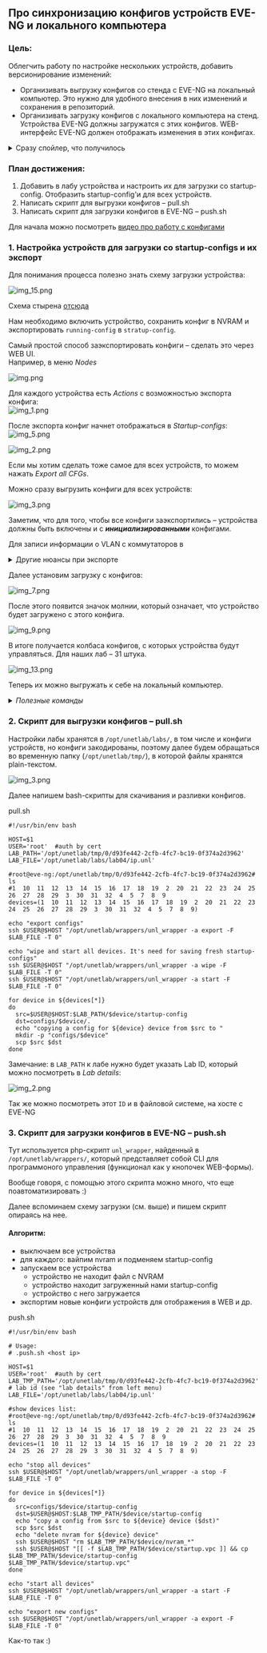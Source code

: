 ## Про синхронизацию конфигов устройств EVE-NG и локального компьютера

### Цель:  
Облегчить работу по настройке нескольких устройств, добавить версионирование изменений:

- Организивать выгрузку конфигов со стенда с EVE-NG на локальный компьютер. Это нужно для удобного внесения в них изменений и сохранения в репозиторий.
- Организивать загрузку конфигов с локального компьютера на стенд. Устройства EVE-NG должны загружатся с этих конфигов.
WEB-интерфейс EVE-NG должен отображать изменения в этих конфигах.

<details>
<summary>Сразу спойлер, что получилось</summary>

### Usage:

1. Скачивание конфигов с eve-ng стенда:  
![img_1.png](deploy/img/img___2.png)

2. Редактирование (в моем случае через IDE Pycharm):
![img_4.png](deploy/img/img__4.png)

3. Разливка на eve-ng:  
![img.png](deploy/img/img___1.png)
4. Коммит в git и публикация на github:
![img222.png](deploy/img/img222.png)
5. История изменения конфигураций 
![img111.png](deploy/img/img111.png)
</details>

### План достижения:

1. Добавить в лабу устройства и настроить их для загрузки со startup-config. Отобразить startup-config'и для всех устройств.
2. Написать скрипт для выгрузки конфигов – pull.sh
3. Написать скрипт для загрузки конфигов в EVE-NG – push.sh


Для начала можно посмотреть [видео про работу с конфигами](https://www.eve-ng.net/index.php/documentation/howtos-video/operate-with-eve-initial-configurations/)


### 1. Настройка устройств для загрузки со startup-configs и их экспорт   

Для понимания процесса полезно знать схему загрузки устройства:

![img_15.png](deploy/img/img_15.png)

Схема стырена [отсюда](https://xakep.ru/2021/08/09/eve-ng/)

Нам необходимо включить устройство, сохранить конфиг в NVRAM и экспортировать `running-config` в `stratup-config`.

Самый простой способ заэкспортировать конфиги – сделать это через WEB UI.     
Например, в меню _Nodes_

![img.png](deploy/img/img_.png)

Для каждого устройства есть _Actions_ с возможностью экспорта конфига:  
![img_1.png](deploy/img/img__1.png)

После экспорта конфиг начнет отображаться в _Startup-configs_:  
![img_5.png](deploy/img/img_5.png)

![img_2.png](deploy/img/img_2.png)

Если мы хотим сделать тоже самое для всех устройств, то можем нажать _Export all CFGs_.

Можно сразу выгрузить конфиги для всех устройств:

![img_3.png](deploy/img/img_3.png)

Заметим, что для того, чтобы все конфиги заэкспортились – устройства должны быть включены и с _**инициализированными**_ конфигами.

Для записи информации о VLAN с коммутаторов в 

<details>

<summary>Другие нюансы при экспорте</summary>

- коммутаторы – выгрузились сразу
- маршрутизаторы – для экспорта пришлось зайти на каждый маршрутизатор и подождать пока он инициализируется и заполнит конфиг (первое включение)  

![img_11.png](deploy/img/img_11.png)

- VPC – не захотел экспортить пустые конфиги, пришлось ему задавать ip-шник и только потом сохранять  

![img_12.png](deploy/img/img_12.png)

```
VPCS>  ip 10.0.0.10 255.255.255.0 10.0.0.1
Checking for duplicate address...
PC1 : 10.0.0.10 255.255.255.0 gateway 10.0.0.1

VPCS> save
Saving startup configuration to startup.vpc
.  done
```
</details>

Далее установим загрузку с конфигов:

![img_7.png](deploy/img/img_7.png)

После этого появится значок молнии, который означает, что устройство будет загружено с этого конфига.

![img_9.png](deploy/img/img_9.png)


В итоге получается колбаса конфигов, с которых устройства будут управляться.
Для наших лаб – 31 штука.

![img_13.png](deploy/img/img_13.png)

Теперь их можно выгружать к себе на локальный компьютер.

<details>

<summary><i>Полезные команды</i></summary>

##### Сохранение текущего конфига в NVRAM
Файл с NVRAM хранится в файловой системе. После перезапуска устройство будет пытаться грузиться с него.
Этот конфиг и будет потом отображаться в `running-config`.

Команды для записи конфигов в NVRAM для разных устройств:
```
wr – для Cisco  
commit – для Juniper  
save – для VPC  
```

#### Запись текущего running-config в startup-config:
```
Router#copy running-config startup-config
Destination filename [startup-config]?
Building configuration...
[OK]
```

</details>


### 2. Скрипт для выгрузки конфигов – pull.sh

Настройки лабы хранятся в `/opt/unetlab/labs/`, в том числе и конфиги устройств, но конфиги закодированы, 
поэтому далее будем обращаться во временную папку (`/opt/unetlab/tmp/`), в которой файлы хранятся plain-текстом.

![img_3.png](deploy/img/img__3.png)

Далее напишем bash-скрипты для скачивания и разливки конфигов. 

pull.sh

```shell
#!/usr/bin/env bash

HOST=$1
USER='root'  #auth by cert
LAB_PATH='/opt/unetlab/tmp/0/d93fe442-2cfb-4fc7-bc19-0f374a2d3962'
LAB_FILE='/opt/unetlab/labs/lab04/ip.unl'

#root@eve-ng:/opt/unetlab/tmp/0/d93fe442-2cfb-4fc7-bc19-0f374a2d3962# ls
#1  10  11  12  13  14  15  16  17  18  19  2  20  21  22  23  24  25  26  27  28  29  3  30  31  32  4  5  7  8  9
devices=(1  10  11  12  13  14  15  16  17  18  19  2  20  21  22  23  24  25  26  27  28  29  3  30  31  32  4  5  7  8  9)

echo "export configs"
ssh $USER@$HOST "/opt/unetlab/wrappers/unl_wrapper -a export -F $LAB_FILE -T 0"

echo "wipe and start all devices. It's need for saving fresh startup-configs"
ssh $USER@$HOST "/opt/unetlab/wrappers/unl_wrapper -a wipe -F $LAB_FILE -T 0"
ssh $USER@$HOST "/opt/unetlab/wrappers/unl_wrapper -a start -F $LAB_FILE -T 0"

for device in ${devices[*]}
do
  src=$USER@$HOST:$LAB_PATH/$device/startup-config
  dst=configs/$device/.
  echo "copying a config for ${device} device from $src to "
  mkdir -p "configs/$device"
  scp $src $dst
done
```

Замечание: в `LAB_PATH` к лабе нужно будет указать Lab ID, который можно посмотреть в _Lab details_:

![img_2.png](deploy/img/img__2.png)

Так же можно посмотреть этот `ID` и в файловой системе, на хосте c EVE-NG

### 3. Скрипт для загрузки конфигов в EVE-NG – push.sh

Тут используется php-скрипт `unl_wrapper`, найденный в `/opt/unetlab/wrappers/`, который представляет собой CLI для программоного управления (функционал как у кнопочек WEB-формы).

Вообще говоря, с помощъю этого скрипта можно много, что еще поавтоматизировать :)

Далее вспоминаем схему загрузки (см. выше) и пишем скрипт опираясь на нее.

#### Алгоритм:
- выключаем все устройства
- для каждого: вайпим nvram и подменяем startup-config
- запускаем все устройства
  - устройство не находит файл с NVRAM
  - устройство находит загруженный нами startup-config
  - устройство с него загружается
- экспортим новые конфиги устройств для отображения в WEB и др.  

push.sh

```shell
#!/usr/bin/env bash

# Usage:
# .push.sh <host ip>

HOST=$1
USER='root'  #auth by cert
LAB_TMP_PATH='/opt/unetlab/tmp/0/d93fe442-2cfb-4fc7-bc19-0f374a2d3962'  # lab id (see "lab details" from left menu)
LAB_FILE='/opt/unetlab/labs/lab04/ip.unl'

#show devices list:
#root@eve-ng:/opt/unetlab/tmp/0/d93fe442-2cfb-4fc7-bc19-0f374a2d3962# ls
#1  10  11  12  13  14  15  16  17  18  19  2  20  21  22  23  24  25  26  27  28  29  3  30  31  32  4  5  7  8  9
devices=(1  10  11  12  13  14  15  16  17  18  19  2  20  21  22  23  24  25  26  27  28  29  3  30  31  32  4  5  7  8  9)

echo "stop all devices"
ssh $USER@$HOST "/opt/unetlab/wrappers/unl_wrapper -a stop -F $LAB_FILE -T 0"

for device in ${devices[*]}
do
  src=configs/$device/startup-config
  dst=$USER@$HOST:$LAB_TMP_PATH/$device/startup-config
  echo "copy a config from $src to ${device} device ($dst)"
  scp $src $dst
  echo "delete nvram for ${device} device"
  ssh $USER@$HOST "rm $LAB_TMP_PATH/$device/nvram_*"
  ssh $USER@$HOST "[[ -f $LAB_TMP_PATH/$device/startup.vpc ]] && cp $LAB_TMP_PATH/$device/startup-config $LAB_TMP_PATH/$device/startup.vpc"
done

echo "start all devices"
ssh $USER@$HOST "/opt/unetlab/wrappers/unl_wrapper -a start -F $LAB_FILE -T 0"

echo "export new configs"
ssh $USER@$HOST "/opt/unetlab/wrappers/unl_wrapper -a export -F $LAB_FILE -T 0"
```

Как-то так :)
